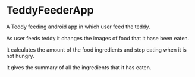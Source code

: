 # TeddyFeederApp
A Teddy feeding android app in which user feed the teddy.

As user feeds teddy it changes the images of food that it hase been
eaten.

It calculates the amount of the food ingredients and stop eating when
it is not hungry.

It gives the summary of all the ingredients that it has eaten.
